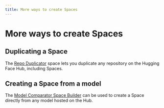 ```yaml
---
title: More ways to create Spaces
---
```


<h1>More ways to create Spaces</h1>

## Duplicating a Space

The [Repo Duplicator](https://huggingface.co/spaces/osanseviero/repo_duplicator) space lets you duplicate any repository on the Hugging Face Hub, including Spaces.

## Creating a Space from a model

The [Model Comparator Space Builder](https://huggingface.co/spaces/farukozderim/Model-Comparator-Space-Builder) can be used to create a Space directly from any model hosted on the Hub.
